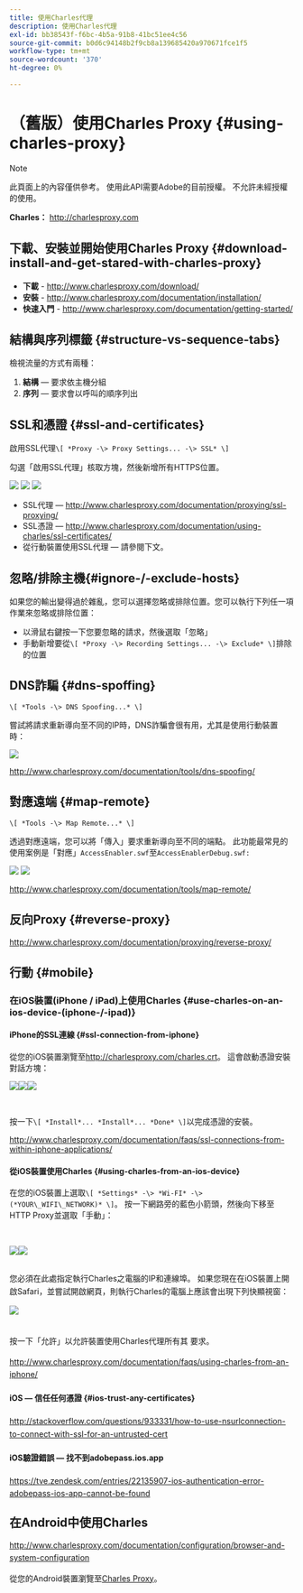 ```yaml
---
title: 使用Charles代理
description: 使用Charles代理
exl-id: bb38543f-f6bc-4b5a-91b8-41bc51ee4c56
source-git-commit: b0d6c94148b2f9cb8a139685420a970671fce1f5
workflow-type: tm+mt
source-wordcount: '370'
ht-degree: 0%

---
```


# （舊版）使用Charles Proxy {#using-charles-proxy}

>[!NOTE]
>
>此頁面上的內容僅供參考。 使用此API需要Adobe的目前授權。 不允許未經授權的使用。


**Charles：** <http://charlesproxy.com>


## 下載、安裝並開始使用Charles Proxy {#download-install-and-get-stared-with-charles-proxy}

- **下載** - <http://www.charlesproxy.com/download/>
- **安裝** - <http://www.charlesproxy.com/documentation/installation/>
- **快速入門** - <http://www.charlesproxy.com/documentation/getting-started/>


## 結構與序列標籤 {#structure-vs-sequence-tabs}

檢視流量的方式有兩種：

1. **結構** — 要求依主機分組
1. **序列** — 要求會以呼叫的順序列出


## SSL和憑證 {#ssl-and-certificates}

啟用SSL代理`\[ *Proxy -\> Proxy Settings... -\> SSL* \]`

勾選「啟用SSL代理」核取方塊，然後新增所有HTTPS位置。


![](https://dzf8vqv24eqhg.cloudfront.net/userfiles/258/326/ckfinder/images/ProxySettings.PNG) ![](https://dzf8vqv24eqhg.cloudfront.net/userfiles/258/326/ckfinder/images/SSLSettings.PNG) ![](https://dzf8vqv24eqhg.cloudfront.net/userfiles/258/326/ckfinder/images/AddHttpsLocations.PNG)



- SSL代理 — <http://www.charlesproxy.com/documentation/proxying/ssl-proxying/>
- SSL憑證 — <http://www.charlesproxy.com/documentation/using-charles/ssl-certificates/>
- 從行動裝置使用SSL代理 — 請參閱下文。


## 忽略/排除主機{#ignore-/-exclude-hosts}

如果您的輸出變得過於雜亂，您可以選擇忽略或排除位置。您可以執行下列任一項作業來忽略或排除位置：

- 以滑鼠右鍵按一下您要忽略的請求，然後選取「忽略」
- 手動新增要從`\[ *Proxy -\> Recording Settings... -\> Exclude* \]`排除的位置


## DNS詐騙 {#dns-spoffing}

`\[ *Tools -\> DNS Spoofing...* \]`



嘗試將請求重新導向至不同的IP時，DNS詐騙會很有用，尤其是使用行動裝置時：

![](https://dzf8vqv24eqhg.cloudfront.net/userfiles/258/326/ckfinder/images/DNSSpoofing.PNG)

<http://www.charlesproxy.com/documentation/tools/dns-spoofing/>


## 對應遠端 {#map-remote}

`\[ *Tools -\> Map Remote...* \]`



透過對應遠端，您可以將「傳入」要求重新導向至不同的端點。 此功能最常見的使用案例是「對應」`AccessEnabler.swf`至`AccessEnablerDebug.swf:`

![](https://dzf8vqv24eqhg.cloudfront.net/userfiles/258/326/ckfinder/images/MapRemote.PNG) ![](https://dzf8vqv24eqhg.cloudfront.net/userfiles/258/326/ckfinder/images/MapRemoteAdd.PNG)

<http://www.charlesproxy.com/documentation/tools/map-remote/>



## 反向Proxy {#reverse-proxy}

<http://www.charlesproxy.com/documentation/proxying/reverse-proxy/>

## 行動 {#mobile}

### 在iOS裝置(iPhone / iPad)上使用Charles {#use-charles-on-an-ios-device-(iphone-/-ipad)}

#### iPhone的SSL連線 {#ssl-connection-from-iphone}

從您的iOS裝置瀏覽至<http://charlesproxy.com/charles.crt>。  這會啟動憑證安裝對話方塊：

![](https://dzf8vqv24eqhg.cloudfront.net/userfiles/258/326/ckfinder/images/iOSDeviceSSLCertificate1\(1\)。PNG)![](https://dzf8vqv24eqhg.cloudfront.net/userfiles/258/326/ckfinder/images/iOSDeviceSSLCertificate2\(1\)。PNG)![](https://dzf8vqv24eqhg.cloudfront.net/userfiles/258/326/ckfinder/images/iOSDeviceSSLCertificate3.PNG)

</br>

按一下`\[ *Install*... *Install*... *Done* \]`以完成憑證的安裝。

<http://www.charlesproxy.com/documentation/faqs/ssl-connections-from-within-iphone-applications/>



#### 從iOS裝置使用Charles {#using-charles-from-an-ios-device}

在您的iOS裝置上選取`\[ *Settings* -\> *Wi-FI* -\> (*YOUR\_WIFI\_NETWORK)* \]`。 按一下網路旁的藍色小箭頭，然後向下移至HTTP Proxy並選取「手動」：


</br>

![](https://dzf8vqv24eqhg.cloudfront.net/userfiles/258/326/ckfinder/images/iOSDeviceManualProxy1.png)![](https://dzf8vqv24eqhg.cloudfront.net/userfiles/258/326/ckfinder/images/iOSDeviceManualProxy2.PNG)


</br>
您必須在此處指定執行Charles之電腦的IP和連線埠。 <span style="line-height: 1.6em;">如果您現在在iOS裝置上開啟Safari，並嘗試開啟網頁，則執行Charles的電腦上應該會出現下列快顯視窗：

</br>

![](https://dzf8vqv24eqhg.cloudfront.net/userfiles/258/326/ckfinder/images/iOSDeviceManualProxy3.PNG)

</br>
按一下「允許」以允許裝置使用Charles代理所有其
要求。

<http://www.charlesproxy.com/documentation/faqs/using-charles-from-an-iphone/>


#### iOS — 信任任何憑證 {#ios-trust-any-certificates}

<http://stackoverflow.com/questions/933331/how-to-use-nsurlconnection-to-connect-with-ssl-for-an-untrusted-cert>

#### iOS驗證錯誤 — 找不到adobepass.ios.app

<https://tve.zendesk.com/entries/22135907-ios-authentication-error-adobepass-ios-app-cannot-be-found>


## 在Android中使用Charles

<http://www.charlesproxy.com/documentation/configuration/browser-and-system-configuration>


從您的Android裝置瀏覽至[Charles Proxy](http://charlesproxy.com/charles.crt)。

